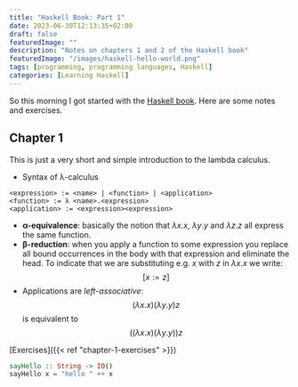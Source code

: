 ```yaml
---
title: "Haskell Book: Part 1"
date: 2023-06-30T12:13:35+02:00
draft: false
featuredImage: ""
description: "Notes on chapters 1 and 2 of the Haskell book"
featuredImage: "/images/haskell-hello-world.png"
tags: [programming, programming languages, Haskell]
categories: [Learning Haskell]
---
```


So this morning I got started with the [Haskell book](https://lhbg-book.link). Here are some notes and exercises.

## Chapter 1

This is just a very short and simple introduction to the lambda calculus.

- Syntax of λ-calculus

```BNF
<expression> := <name> | <function> | <application>
<function> := λ <name>.<expression>
<application> := <expression><expression>
```

- **α-equivalence**: basically the notion that $\lambda{x}.x$, $\lambda{y}.y$ and $\lambda{z}.z$ all express the same function.
- **β-reduction**: when you apply a function to some expression you replace all bound occurrences in the body with that expression and eliminate the head. To indicate that we are substituting e.g. $x$ with $z$ in $\lambda{x}.x$ we write: $$[x := z]$$
- Applications are *left-associative*: $$(\lambda{x}.x)(\lambda{y}.y)z$$ is equivalent to $$((\lambda{x}.x)(\lambda{y}.y))z$$

[Exercises]({{< ref "chapter-1-exercises" >}})


```haskell
sayHello :: String -> IO()
sayHello x = "hello " ++ x
```
